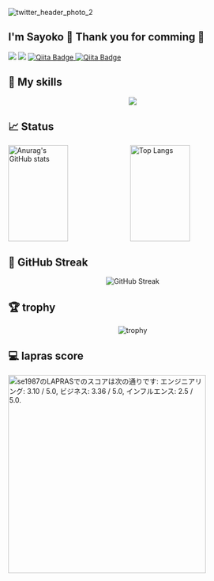 ![twitter_header_photo_2](https://github.com/user-attachments/assets/0e27e433-1528-4d18-804e-5dc8b5423ff5)

## I'm Sayoko 👋 Thank you for comming 🎉
![](https://komarev.com/ghpvc/?username=se1987&color=green)
![](https://img.shields.io/github/followers/se1987?label=Follow&logo=github&style=flat&color=blue&labelColor=000040)
<a href="https://qiita.com/se1987" target="_blank" rel="noopener noreferrer">
  <img src="https://qiita-badge.apiapi.app/s/se1987/posts.svg" alt="Qiita Badge">
</a>
<a href="https://qiita.com/se1987" target="_blank" rel="noopener noreferrer">
  <img src="https://qiita-badge.apiapi.app/s/se1987/contributions.svg" alt="Qiita Badge">
</a>

## 🎨 My skills
<p align="center">
  <a href="https://skillicons.dev">
    <img src="https://skillicons.dev/icons?i=py,ts,js,html,css,nodejs,fastapi,react,nextjs,tailwind,express,prisma,redis,postgres,mysql,linux,docker,jest,aws,gcp,github" />
  </a>
</p>

## 📈 Status
<div style="display: flex; align-items: center;">
  <img src="https://github-readme-stats.vercel.app/api?username=se1987&layout=compact&theme=blueberry&langs_count=5" alt="Anurag's GitHub stats" style="width: 49%; height: 194px;"/>
  <img src="https://github-readme-stats.vercel.app/api/top-langs/?username=se1987&layout=compact&theme=blueberry&langs_count=5" alt="Top Langs" style="width: 49%; height: 194px;"/>
</div>

## 🌱 GitHub Streak
<p align="center">
  <img src="https://github-readme-streak-stats.herokuapp.com?user=se1987&theme=blueberry" alt="GitHub Streak" />
</p>

## 🏆 trophy
<p align="center">
  <img src="https://github-profile-trophy.vercel.app/?username=se1987" alt="trophy" />
</p>

## 💻 lapras score
<!--START_SECTION:lapras-card-->
<p ><a href="https://lapras.com/public/se1987" target="_blank" rel="noopener noreferrer"><img alt="se1987のLAPRASでのスコアは次の通りです: エンジニアリング: 3.10 / 5.0, ビジネス: 3.36 / 5.0, インフルエンス: 2.5 / 5.0." src="https://lapras-card-generator.vercel.app/api/svg?e=3.19&b=3.43&i=2.94&b1=%23020E27&b2=%230E5593&i1=%23030E21&i2=%231688BF&l=ja" width="400" ></a></p>
<!--END_SECTION:lapras-card-->
